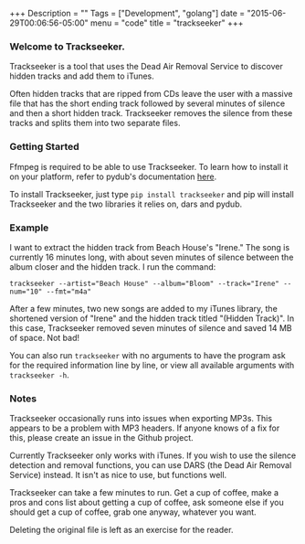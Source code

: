 +++
Description = ""
Tags = ["Development", "golang"]
date = "2015-06-29T00:06:56-05:00"
menu = "code"
title = "trackseeker"
+++

### Welcome to Trackseeker.
Trackseeker is a tool that uses the Dead Air Removal Service to discover hidden tracks and add them to iTunes.

Often hidden tracks that are ripped from CDs leave the user with a massive file that has the short ending track followed by several minutes of silence and then a short hidden track. Trackseeker removes the silence from these tracks and splits them into two separate files.

### Getting Started
Ffmpeg is required to be able to use Trackseeker. To learn how to install it on your platform, refer to pydub's documentation [here](https://github.com/jiaaro/pydub/#getting-ffmpeg-set-up).

To install Trackseeker, just type `pip install trackseeker` and pip will install Trackseeker and the two libraries it relies on, dars and pydub.

### Example
I want to extract the hidden track from Beach House's "Irene." The song is currently 16 minutes long, with about seven minutes of silence between the album closer and the hidden track. I run the command:

`trackseeker --artist="Beach House" --album="Bloom" --track="Irene" --num="10" --fmt="m4a"`

After a few minutes, two new songs are added to my iTunes library, the shortened version of "Irene" and the hidden track titled "(Hidden Track)". In this case, Trackseeker removed seven minutes of silence and saved 14 MB of space. Not bad!

You can also run `trackseeker` with no arguments to have the program ask for the required information line by line, or view all available arguments with `trackseeker -h`.

### Notes
Trackseeker occasionally runs into issues when exporting MP3s. This appears to be a problem with MP3 headers. If anyone knows of a fix for this, please create an issue in the Github project.

Currently Trackseeker only works with iTunes. If you wish to use the silence detection and removal functions, you can use DARS (the Dead Air Removal Service) instead. It isn't as nice to use, but functions well.

Trackseeker can take a few minutes to run. Get a cup of coffee, make a pros and cons list about getting a cup of coffee, ask someone else if you should get a cup of coffee, grab one anyway, whatever you want.

Deleting the original file is left as an exercise for the reader.
